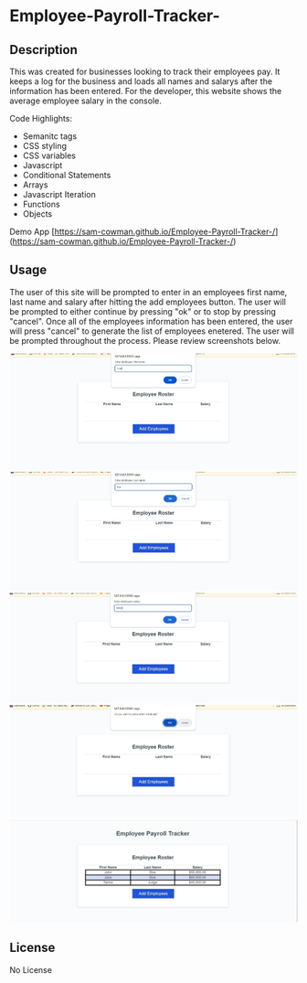 # Employee-Payroll-Tracker-

## Description

This was created for businesses looking to track their employees pay. It keeps a log for the business and loads all names and salarys after the information has been entered. For the developer, this website shows the average employee salary in the console. 

Code Highlights:

* Semanitc tags
* CSS styling 
* CSS variables 
* Javascript 
* Conditional Statements 
* Arrays
* Javascript Iteration
* Functions 
* Objects



Demo App [https://sam-cowman.github.io/Employee-Payroll-Tracker-/] (https://sam-cowman.github.io/Employee-Payroll-Tracker-/)


## Usage
The user of this site will be prompted to enter in an employees first name, last name and salary after hitting the add employees button.  The user will be prompted to either continue by pressing "ok" or to stop by pressing "cancel".  Once all of the employees information has been entered, the user will press "cancel" to generate the list of employees enetered. The user will be prompted throughout the process. Please review screenshots below.  

![alttext](assets/images/scr-first-name.jpg)
![alttext](assets/images/scr-last-name.jpg)
![alttext](assets/images/scr-salary.jpg)
![alttext](assets/images/scr-add-another-employee.jpg)
![alttext](assets/images/scr-full-list.jpg)

## License
No License 
